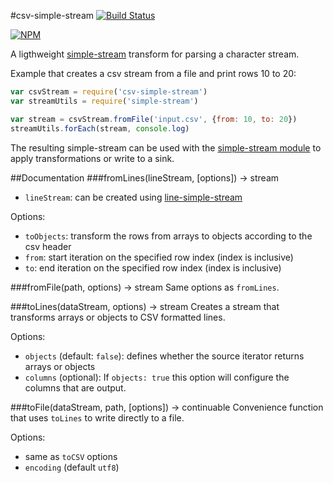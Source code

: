 #csv-simple-stream
[![Build Status](https://travis-ci.org/mirkokiefer/csv-simple-stream.png?branch=master)](https://travis-ci.org/mirkokiefer/csv-simple-stream)

[![NPM](https://nodei.co/npm/csv-simple-stream.png)](https://nodei.co/npm/csv-simple-stream/)

A ligthweight [simple-stream](https://github.com/creationix/js-git/blob/master/specs/simple-stream.md) transform for parsing a character stream.

Example that creates a csv stream from a file and print rows 10 to 20:

``` js
var csvStream = require('csv-simple-stream')
var streamUtils = require('simple-stream')

var stream = csvStream.fromFile('input.csv', {from: 10, to: 20})
streamUtils.forEach(stream, console.log)
```

The resulting simple-stream can be used with the [simple-stream module](https://github.com/mirkokiefer/simple-stream) to apply transformations or write to a sink.

##Documentation
###fromLines(lineStream, [options]) -> stream

- `lineStream`: can be created using [line-simple-stream](https://github.com/mirkokiefer/line-simple-stream)

Options:

- `toObjects`: transform the rows from arrays to objects according to the csv header
- `from`: start iteration on the specified row index (index is inclusive)
- `to`: end iteration on the specified row index (index is inclusive)

###fromFile(path, options) -> stream
Same options as `fromLines`.

###toLines(dataStream, options) -> stream
Creates a stream that transforms arrays or objects to CSV formatted lines.

Options:
- `objects` (default: `false`): defines whether the source iterator returns arrays or objects
- `columns` (optional): If `objects: true` this option will configure the columns that are output.

###toFile(dataStream, path, [options]) -> continuable
Convenience function that uses `toLines` to write directly to a file.

Options:
- same as `toCSV` options
- `encoding` (default `utf8`)
